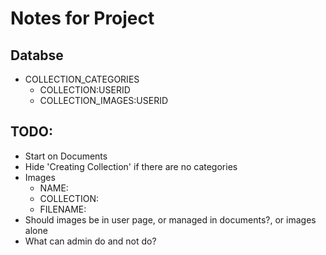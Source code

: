 # Notes for Project

## Databse
- COLLECTION_CATEGORIES
  - COLLECTION:USERID
  - COLLECTION_IMAGES:USERID

## TODO:
- Start on Documents
- Hide 'Creating Collection' if there are no categories
- Images
  - NAME:
  - COLLECTION:
  - FILENAME:
- Should images be in user page, or managed in documents?, or images alone
- What can admin do and not do?